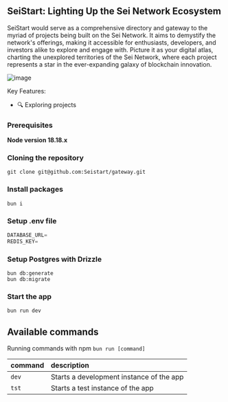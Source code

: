 ## SeiStart: Lighting Up the Sei Network Ecosystem

SeiStart would serve as a comprehensive directory and gateway to the myriad of projects being built on the Sei Network. It aims to demystify the network's offerings, making it accessible for enthusiasts, developers, and investors alike to explore and engage with. Picture it as your digital atlas, charting the unexplored territories of the Sei Network, where each project represents a star in the ever-expanding galaxy of blockchain innovation.

![image](https://seistart.com/img/logo_850.png)

Key Features:

- 🔍 Exploring projects

### Prerequisites

**Node version 18.18.x**

### Cloning the repository

```shell
git clone git@github.com:Seistart/gateway.git
```

### Install packages

```shell
bun i
```

### Setup .env file

```js
DATABASE_URL=
REDIS_KEY=
```

### Setup Postgres with Drizzle

```shell
bun db:generate
bun db:migrate
```

### Start the app

```shell
bun run dev
```

## Available commands

Running commands with npm `bun run [command]`

| command | description                              |
| :------ | :--------------------------------------- |
| `dev`   | Starts a development instance of the app |
| `tst`   | Starts a test instance of the app        |
